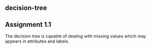 ## decision-tree
## Assignment 1.1

The decision tree is capable of dealing with missing values which may appears in attributes and labels.
